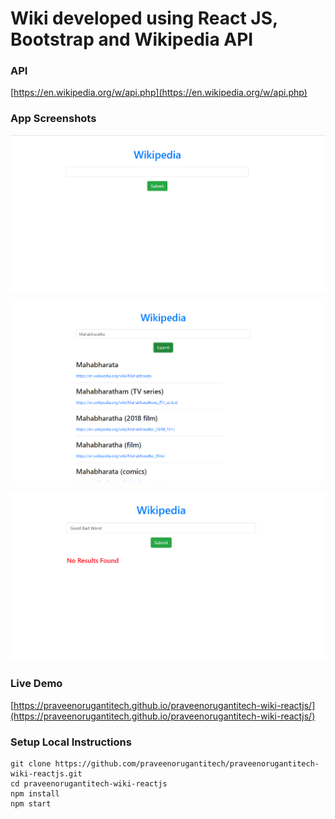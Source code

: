 # Wiki developed using React JS, Bootstrap and Wikipedia API

### API
[https://en.wikipedia.org/w/api.php](https://en.wikipedia.org/w/api.php)

### App Screenshots

![screenshot of the app](https://raw.githubusercontent.com/praveenorugantitech/praveenorugantitech-wiki-reactjs/master/src/images/screenshot1.PNG)

![screenshot of the app](https://raw.githubusercontent.com/praveenorugantitech/praveenorugantitech-wiki-reactjs/master/src/images/screenshot2.PNG)

![screenshot of the app](https://raw.githubusercontent.com/praveenorugantitech/praveenorugantitech-wiki-reactjs/master/src/images/screenshot3.PNG)


### Live Demo

[https://praveenorugantitech.github.io/praveenorugantitech-wiki-reactjs/](https://praveenorugantitech.github.io/praveenorugantitech-wiki-reactjs/)


### Setup Local Instructions

```
git clone https://github.com/praveenorugantitech/praveenorugantitech-wiki-reactjs.git
cd praveenorugantitech-wiki-reactjs
npm install
npm start

```
